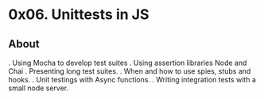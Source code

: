 # 0x06. Unittests in JS
## About
. Using Mocha to develop test suites
. Using assertion libraries Node and Chai
. Presenting long test suites.
. When and how to use spies, stubs and hooks.
. Unit testings with Async functions.
. Writing integration tests with a small node server.
